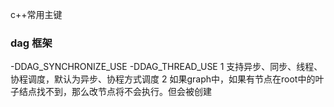 c++常用主键
### dag 框架
-DDAG_SYNCHRONIZE_USE -DDAG_THREAD_USE
1 支持异步、同步、线程、协程调度，默认为异步、协程方式调度
2 如果graph中，如果有节点在root中的叶子结点找不到，那么改节点将不会执行。但会被创建


